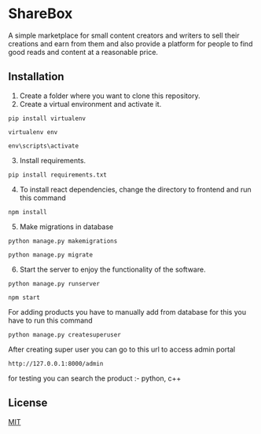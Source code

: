 # ShareBox

A simple marketplace for small content creators and writers to sell their creations and earn from them and also provide a platform for people to find good reads and content at a reasonable price.

## Installation

1. Create a folder where you want to clone this repository.
2. Create a virtual environment and activate it.
```
pip install virtualenv

```
```
virtualenv env

```
```
env\scripts\activate
```
3. Install requirements.

```
pip install requirements.txt
```
4. To install react dependencies, change the directory to frontend and run this command
```
npm install
```
5. Make migrations in database
```
python manage.py makemigrations

python manage.py migrate
```

6. Start the server to enjoy the functionality of the software.

```
python manage.py runserver
```
```
npm start
```

For adding products you have to manually add from database for this you have to run this command

```
python manage.py createsuperuser
```

After creating super user you can go to this url to access admin portal

```
http://127.0.0.1:8000/admin
```

for testing you can search the product :- python, c++

## License

[MIT](https://choosealicense.com/licenses/mit/)
